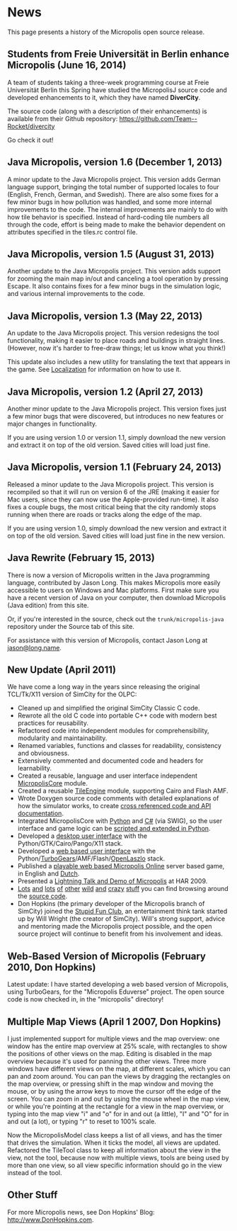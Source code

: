 # News #

This page presents a history of the Micropolis open source release.

## Students from Freie Universität in Berlin enhance Micropolis (June 16, 2014) ##

A team of students taking a three-week programming course at
Freie Universität Berlin this Spring have studied the MicropolisJ
source code and developed enhancements to it, which they have named
**DiverCity**.

The source code (along with a description of their enhancements)
is available from their Github repository:
https://github.com/Team--Rocket/divercity

Go check it out!

## Java Micropolis, version 1.6 (December 1, 2013) ##

A minor update to the Java Micropolis project. This version adds
German language support, bringing the total number of supported locales to four (English, French, German, and Swedish). There are also some fixes for a few minor bugs in how pollution was handled, and some more internal improvements to the code. The internal improvements are mainly to do with how tile behavior is specified. Instead of hard-coding tile numbers all through the code, effort is being made to make the behavior dependent on attributes specified in the tiles.rc control file.

## Java Micropolis, version 1.5 (August 31, 2013) ##

Another update to the Java Micropolis project. This version adds
support for zooming the main map in/out and canceling a tool
operation by pressing Escape. It also contains fixes for a few
minor bugs in the simulation logic, and various internal
improvements to the code.

## Java Micropolis, version 1.3 (May 22, 2013) ##

An update to the Java Micropolis project. This version redesigns the tool functionality, making it easier to place roads and buildings in straight lines. (However, now it's harder to free-draw things; let us know what you think!)

This update also includes a new utility for translating the text that
appears in the game. See [Localization](Localization.md) for information on how to use it.

## Java Micropolis, version 1.2 (April 27, 2013) ##

Another minor update to the Java Micropolis project. This version
fixes just a few minor bugs that were discovered, but
introduces no new features or major changes in functionality.

If you are using version 1.0 or version 1.1, simply download the
new version and extract it on top of the old version. Saved cities
will load just fine.

## Java Micropolis, version 1.1 (February 24, 2013) ##

Released a minor update to the Java Micropolis project. This version
is recompiled so that it will run on version 6 of the JRE (making it
easier for Mac users, since they can now use the Apple-provided run-time). It also fixes a couple bugs, the most critical being that the city randomly stops running when there are roads or tracks along the edge of the map.

If you are using version 1.0, simply download the new version and extract it on top of the old version. Saved cities will load just fine in the new version.

## Java Rewrite (February 15, 2013) ##

There is now a version of Micropolis written in the Java programming language, contributed by Jason Long. This makes Micropolis more easily accessible to users on Windows and Mac platforms. First make sure you have a recent version of Java on your computer, then download Micropolis (Java edition) from this site.

Or, if you're interested in the source, check out the `trunk/micropolis-java` repository under the Source tab of this site.

For assistance with this version of Micropolis, contact Jason Long at jason@long.name.

## New Update (April 2011) ##

We have come a long way in the years since releasing the original TCL/Tk/X11 version of SimCity for the OLPC:
  * Cleaned up and simplified the original SimCity Classic C code.
  * Rewrote all the old C code into portable C++ code with modern best practices for reusability.
  * Refactored code into independent modules for comprehensibility, modularity and maintainability.
  * Renamed variables, functions and classes for readability, consistency and obviousness.
  * Extensively commented and documented code and headers for learnability.
  * Created a reusable, language and user interface independent [MicropolisCore](http://code.google.com/p/micropolis/source/browse/#svn/trunk/MicropolisCore/src/MicropolisEngine/src) module.
  * Created a reusable [TileEngine](http://code.google.com/p/micropolis/source/browse/#svn/trunk/MicropolisCore/src/TileEngine/src) module, supporting Cairo and Flash AMF.
  * Wrote Doxygen source code comments with detailed explanations of how the simulator works, to create [cross referenced code and API documentation](http://micropolisonline.com/doc/index.html).
  * Integrated MicropolisCore with [Python](http://code.google.com/p/micropolis/source/browse/#svn/trunk/MicropolisCore/src/pyMicropolis/micropolisEngine) and [C#](http://code.google.com/p/micropolis/source/browse/#svn/trunk/MicropolisCore/src/csMicropolis) (via SWIG), so the user interface and game logic can be [scripted and extended in Python](http://code.google.com/p/micropolis/source/browse/trunk/MicropolisCore/src/pyMicropolis/micropolisEngine/micropolisrobot.py?r=477).
  * Developed a [desktop user interface](http://code.google.com/p/micropolis/source/browse/trunk/MicropolisCore/src/pyMicropolis/micropolisEngine/micropolisgenericengine.py?r=477) with the Python/GTK/Cairo/Pango/X11 stack.
  * Developed a [web based user interface](http://code.google.com/p/micropolis/source/browse/trunk/MicropolisCore/src/pyMicropolis/micropolisEngine/micropolisturbogearsengine.py?r=477) with the Python/[TurboGears](http://code.google.com/p/micropolis/source/browse/trunk/?r=477#trunk/turbogears/micropolis)/AMF/Flash/[OpenLaszlo](http://code.google.com/p/micropolis/source/browse/#svn/trunk/laszlo/micropolis/classes) stack.
  * Published a [playable web based Micropolis Online](http://micropolisonline.com/lps/micropolis/micropolis/micropolis_en-US.lzx?lzt=swf&lzr=swf10) server based game, in English and  [Dutch](http://micropolisonline.com/lps/micropolis/micropolis/micropolis_nl-NL.lzx?lzt=swf&lzr=swf10).
  * Presented a [Lightning Talk and Demo of Micropolis](http://www.youtube.com/watch?v=_9oy0LjGXnM&feature=&p=3509FB083052CD90&index=0&playnext=1) at HAR 2009.
  * [Lots](http://code.google.com/p/micropolis/source/browse/trunk/micropolis-activity/src/notes/MultiPlayerIdeas.txt?r=477) [and](http://code.google.com/p/micropolis/source/browse/trunk/micropolis-activity/src/notes/Beyond-Intelligent-Machines?r=477) [lots](http://code.google.com/p/micropolis/source/browse/trunk/micropolis-activity/src/notes/InterCHI-Interactive-Experience-Proposal?r=477) [of](http://code.google.com/p/micropolis/source/browse/trunk/?r=477#trunk/micropolis-activity/manual) [other](http://code.google.com/p/micropolis/source/browse/#svn/trunk/MicropolisCore/src/CellEngine/src) [wild](http://code.google.com/p/micropolis/source/browse/trunk/micropolis-activity/src/notes/MultiPlayerIdeas.txt?r=477) [and](http://code.google.com/p/micropolis/source/browse/trunk/micropolis-activity/src/notes/OLPC-notes.txt?r=477) [crazy](http://code.google.com/p/micropolis/source/browse/trunk/MicropolisCore/src/pyMicropolis/piemenu/piemenu.py?r=477) [stuff](http://code.google.com/p/micropolis/source/browse/trunk/laszlo/micropolis/classes/piemenu.lzx?r=477) you can find browsing around the [source code](http://code.google.com/p/micropolis/source/browse/trunk/?r=477).
  * Don Hopkins (the primary developer of the Micropolis branch of SimCity) joined the [Stupid Fun Club](http://www.StupidFunClub.com), an entertainment think tank started up by Will Wright (the creator of SimCity). Will's strong support, advice and mentoring made the Micropolis project possible, and the open source project will continue to benefit from his involvement and ideas.


## Web-Based Version of Micropolis (February 2010, Don Hopkins) ##

Latest update: I have started developing a web based version of Micropolis, using TurboGears, for the "Micropolis Eduverse" project. The open source code is now checked in, in the "micropolis" directory!


## Multiple Map Views (April 1 2007, Don Hopkins) ##

I just implemented support for multiple views and the map overview: one window has the entire map overview at 25% scale, with rectangles to show the positions of other views on the map. Editing is disabled in the map overview because it's used for panning the other views. Three more windows have different views on the map, at different scales, which you can pan and zoom around. You can pan the views by dragging the rectangles on the map overview, or pressing shift in the map window and moving the mouse, or by using the arrow keys to move the cursor off the edge of the screen. You can zoom in and out by using the mouse wheel in the map view, or while you're pointing at the rectangle for a view in the map overview, or typing into the map view "i" and "o" for in and out (a little), "I" and "O" for in and out (a lot), or typing "r" to reset to 100% scale.

Now the MicropolisModel class keeps a list of all views, and has the timer that drives the simulation. When it ticks the model, all views are updated. Refactored the TileTool class to keep all information about the view in the view, not the tool, because now with multiple views, tools are being used by more than one view, so all view specific information should go in the view instead of the tool.

## Other Stuff ##

For more Micropolis news, see Don Hopkins' Blog:  http://www.DonHopkins.com.